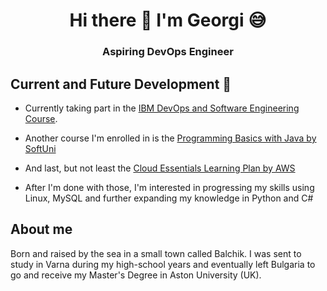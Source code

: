 <h1 align='center'>
  Hi there 👋 I'm Georgi 😅
</h1>

<h3 align='center'>
  Aspiring DevOps Engineer
</h3>

## Current and Future Development 🌱
- Currently taking part in the [IBM DevOps and Software Engineering Course](https://www.coursera.org/professional-certificates/devops-and-software-engineering).
- Another course I'm enrolled in is the [Programming Basics with Java by SoftUni](https://softuni.bg/)
- And last, but not least the [Cloud Essentials Learning Plan by AWS](https://explore.skillbuilder.aws/learn/public/learning_plan/view/82/cloud-essentials-learning-plan)

- After I'm done with those, I'm interested in progressing my skills using Linux, MySQL and further expanding my knowledge in Python and C#

## About me
  Born and raised by the sea in a small town called Balchik. I was sent to study in Varna during my high-school years and eventually left Bulgaria to go and receive my Master's Degree in Aston University (UK).
